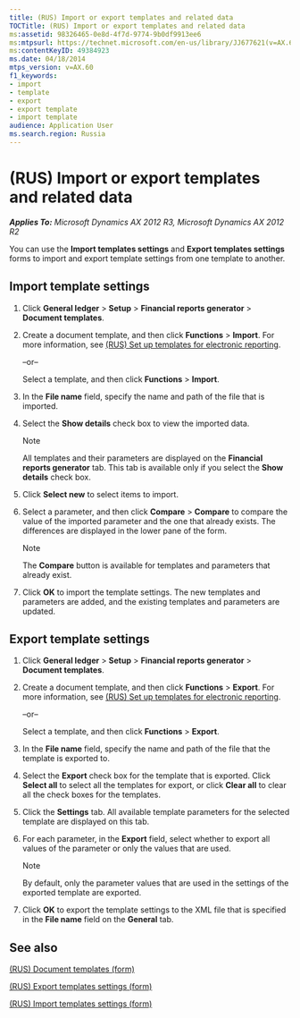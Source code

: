 ```yaml
---
title: (RUS) Import or export templates and related data
TOCTitle: (RUS) Import or export templates and related data
ms:assetid: 98326465-0e8d-4f7d-9774-9b0df9913ee6
ms:mtpsurl: https://technet.microsoft.com/en-us/library/JJ677621(v=AX.60)
ms:contentKeyID: 49384923
ms.date: 04/18/2014
mtps_version: v=AX.60
f1_keywords:
- import
- template
- export
- export template
- import template
audience: Application User
ms.search.region: Russia
---
```


# (RUS) Import or export templates and related data 


_**Applies To:** Microsoft Dynamics AX 2012 R3, Microsoft Dynamics AX 2012 R2_

You can use the **Import templates settings** and **Export templates settings** forms to import and export template settings from one template to another.

## Import template settings

1.  Click **General ledger** \> **Setup** \> **Financial reports generator** \> **Document templates**.

2.  Create a document template, and then click **Functions** \> **Import**. For more information, see [(RUS) Set up templates for electronic reporting](rus-set-up-templates-for-electronic-reporting.md).
    
    –or–
    
    Select a template, and then click **Functions** \> **Import**.

3.  In the **File name** field, specify the name and path of the file that is imported.

4.  Select the **Show details** check box to view the imported data.
    

    > [!NOTE]
    > <P>All templates and their parameters are displayed on the <STRONG>Financial reports generator</STRONG> tab. This tab is available only if you select the <STRONG>Show details</STRONG> check box.</P>



5.  Click **Select new** to select items to import.

6.  Select a parameter, and then click **Compare** \> **Compare** to compare the value of the imported parameter and the one that already exists. The differences are displayed in the lower pane of the form.
    

    > [!NOTE]
    > <P>The <STRONG>Compare</STRONG> button is available for templates and parameters that already exist.</P>



7.  Click **OK** to import the template settings. The new templates and parameters are added, and the existing templates and parameters are updated.

## Export template settings

1.  Click **General ledger** \> **Setup** \> **Financial reports generator** \> **Document templates**.

2.  Create a document template, and then click **Functions** \> **Export**. For more information, see [(RUS) Set up templates for electronic reporting](rus-set-up-templates-for-electronic-reporting.md).
    
    –or–
    
    Select a template, and then click **Functions** \> **Export**.

3.  In the **File name** field, specify the name and path of the file that the template is exported to.

4.  Select the **Export** check box for the template that is exported. Click **Select all** to select all the templates for export, or click **Clear all** to clear all the check boxes for the templates.

5.  Click the **Settings** tab. All available template parameters for the selected template are displayed on this tab.

6.  For each parameter, in the **Export** field, select whether to export all values of the parameter or only the values that are used.
    

    > [!NOTE]
    > <P>By default, only the parameter values that are used in the settings of the exported template are exported.</P>



7.  Click **OK** to export the template settings to the XML file that is specified in the **File name** field on the **General** tab.

## See also

[(RUS) Document templates (form)](https://technet.microsoft.com/en-us/library/jj923585\(v=ax.60\))

[(RUS) Export templates settings (form)](https://technet.microsoft.com/en-us/library/jj710788\(v=ax.60\))

[(RUS) Import templates settings (form)](https://technet.microsoft.com/en-us/library/jj710704\(v=ax.60\))

  


